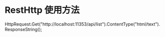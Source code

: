 # RestHttp 使用方法
HttpRequest.Get("http://localhost:11353/api/list").ContentType("html/text").ResponseString();